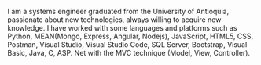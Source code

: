 I am a systems engineer graduated from the University of Antioquia, passionate about new technologies, always willing to acquire new knowledge. I have worked with some languages and platforms such as Python, MEAN(Mongo, Express, Angular, Nodejs), JavaScript, HTML5, CSS, Postman, Visual Studio, Visual Studio Code, SQL Server, Bootstrap, Visual Basic, Java, C, ASP. Net with the MVC technique (Model, View, Controller).
